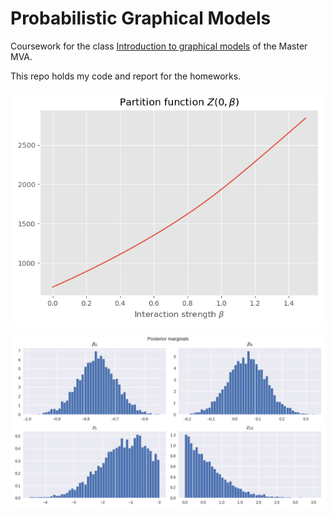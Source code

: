 # Probabilistic Graphical Models

Coursework for the class [Introduction to graphical models](http://helios.mi.parisdescartes.fr/~platouch/mva/Introduction%20to%20Probabilistic%20Graphical%20Models%20-%20MVA.html) of the Master MVA.

This repo holds my code and report for the homeworks.

![](homework2/images/graphs/ising_partition.png)

![](homework3/images/posterior_distribution_gibbs.png)